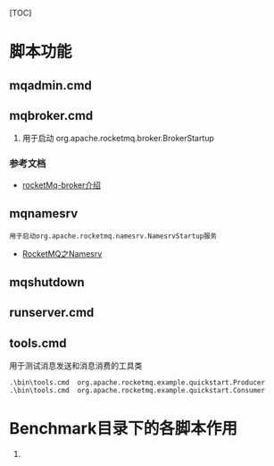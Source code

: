 [TOC]



# 脚本功能

## mqadmin.cmd

## mqbroker.cmd

1.  用于启动 org.apache.rocketmq.broker.BrokerStartup

### 参考文档

- [rocketMq-broker介绍](https://www.jianshu.com/p/573c7349547e)

## mqnamesrv

```tx
用于启动org.apache.rocketmq.namesrv.NamesrvStartup服务
```

- [RocketMQ之Namesrv](https://www.cnblogs.com/jelly12345/p/14844593.html)

## mqshutdown

## runserver.cmd

## tools.cmd

用于测试消息发送和消息消费的工具类

```shell
.\bin\tools.cmd  org.apache.rocketmq.example.quickstart.Producer
.\bin\tools.cmd  org.apache.rocketmq.example.quickstart.Consumer
```



# Benchmark目录下的各脚本作用

1.  